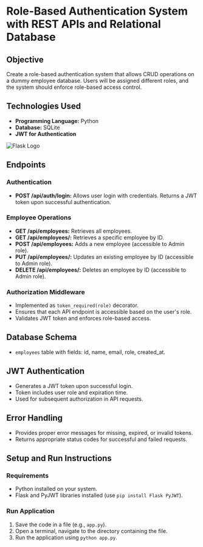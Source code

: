 # Role-Based Authentication System with REST APIs and Relational Database

## Objective
Create a role-based authentication system that allows CRUD operations on a dummy employee database. Users will be assigned different roles, and the system should enforce role-based access control.

## Technologies Used
- **Programming Language:** Python
- **Database:** SQLite
- **JWT for Authentication**

![Flask Logo](https://upload.wikimedia.org/wikipedia/commons/3/3c/Flask_logo.svg)

## Endpoints

### Authentication
- **POST /api/auth/login:** Allows user login with credentials. Returns a JWT token upon successful authentication.

### Employee Operations
- **GET /api/employees:** Retrieves all employees.
- **GET /api/employees/<id>:** Retrieves a specific employee by ID.
- **POST /api/employees:** Adds a new employee (accessible to Admin role).
- **PUT /api/employees/<id>:** Updates an existing employee by ID (accessible to Admin role).
- **DELETE /api/employees/<id>:** Deletes an employee by ID (accessible to Admin role).

### Authorization Middleware
- Implemented as `token_required(role)` decorator.
- Ensures that each API endpoint is accessible based on the user's role.
- Validates JWT token and enforces role-based access.

## Database Schema
- `employees` table with fields: id, name, email, role, created_at.

## JWT Authentication
- Generates a JWT token upon successful login.
- Token includes user role and expiration time.
- Used for subsequent authorization in API requests.

## Error Handling
- Provides proper error messages for missing, expired, or invalid tokens.
- Returns appropriate status codes for successful and failed requests.

## Setup and Run Instructions
### Requirements
- Python installed on your system.
- Flask and PyJWT libraries installed (use `pip install Flask PyJWT`).

### Run Application
1. Save the code in a file (e.g., `app.py`).
2. Open a terminal, navigate to the directory containing the file.
3. Run the application using `python app.py`.
